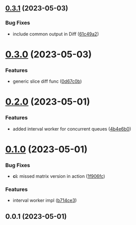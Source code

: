 ## [0.3.1](https://github.com/bkono/go/compare/v0.3.0...v0.3.1) (2023-05-03)


### Bug Fixes

* include common output in Diff ([61c49a2](https://github.com/bkono/go/commit/61c49a2703ad5c46a05bf7357764ba015ab010e8))



# [0.3.0](https://github.com/bkono/go/compare/v0.2.0...v0.3.0) (2023-05-03)


### Features

* generic slice diff func ([0d67c0b](https://github.com/bkono/go/commit/0d67c0bce9223453ff68c48a82fcb56cf1da1926))



# [0.2.0](https://github.com/bkono/go/compare/v0.1.0...v0.2.0) (2023-05-01)


### Features

* added interval worker for concurrent queues ([4b4e6b0](https://github.com/bkono/go/commit/4b4e6b0e919fec3b1c448b15d7648abbe179123a))



# [0.1.0](https://github.com/bkono/go/compare/v0.0.1...v0.1.0) (2023-05-01)


### Bug Fixes

* **ci:** missed matrix version in action ([1f906fc](https://github.com/bkono/go/commit/1f906fc6af263c01c49c257a14090edd222e02a0))


### Features

* interval worker impl ([b714ce3](https://github.com/bkono/go/commit/b714ce3272dafd7057adadd0859c378fb72a7f71))



## 0.0.1 (2023-05-01)



